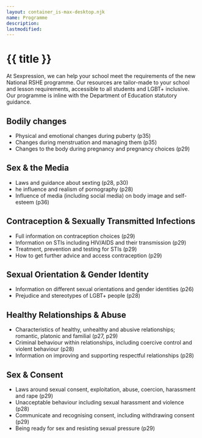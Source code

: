 ```yaml
---
layout: container_is-max-desktop.njk
name: Programme
description: 
lastmodified: 
---
```

# {{ title }}

At Sexpression, we can help your school meet the requirements of the new National RSHE programme. Our resources are tailor-made to your school and lesson requirements, accessible to all students and LGBT+ inclusive. Our programme is inline with the Department of Education statutory guidance.

## Bodily changes
- Physical and emotional changes during puberty (p35)
- Changes during menstruation and managing them (p35)
- Changes to the body during pregnancy and pregnancy choices (p29)

## Sex & the Media
- Laws and guidance about sexting (p28, p30)
- he influence and realism of pornography (p28)
- Influence of media (including social media) on body image and self-esteem (p36)

## Contraception & Sexually Transmitted Infections
- Full information on contraception choices (p29)
- Information on STIs including HIV/AIDS and their transmission (p29)
- Treatment, prevention and testing for STIs (p29)
- How to get further advice and access contraception (p29)

## Sexual Orientation & Gender Identity
- Information on different sexual orientations and gender identities (p26)
- Prejudice and stereotypes of LGBT+ people (p28)

## Healthy Relationships & Abuse
- Characteristics of healthy, unhealthy and abusive relationships; romantic, platonic and familial (p27, p29)
- Criminal behaviour within relationships, including coercive control and violent behaviour (p28)
- Information on improving and supporting respectful relationships (p28)

## Sex & Consent
- Laws around sexual consent, exploitation, abuse, coercion, harassment and rape (p29)
- Unacceptable behaviour including sexual harassment and violence (p28)
- Communicate and recognising consent, including withdrawing consent (p29)
- Being ready for sex and resisting sexual pressure (p29)